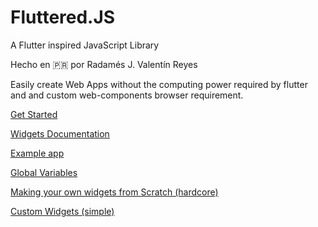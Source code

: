 # Fluttered.JS

A Flutter inspired JavaScript Library

Hecho en 🇵🇷 por Radamés J. Valentín Reyes

Easily create Web Apps without the computing power required by flutter and and custom web-components browser requirement.

<a href="./flutteredJS/Documentation/getStarted.md">Get Started</a>

<a href='./flutteredJS/Documentation/widgets.md'>Widgets Documentation</a>

<A href="./flutteredJS/Documentation/example.md">Example app</a>

<a href="./flutteredJS/Documentation/globalVariables.md">Global Variables</a>

<a href="./flutteredJS/Documentation/makingYourOwn.md">Making your own widgets from Scratch (hardcore)</a>

<a href="./flutteredJS/Documentation/customComponents.md">Custom Widgets (simple)</a>